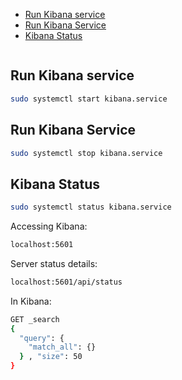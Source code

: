 <!--ts-->
   * [Run Kibana service](#run-kibana-service)
   * [Run Kibana Service](#run-kibana-service-1)
   * [Kibana Status](#kibana-status)

<!-- Created by https://github.com/ekalinin/github-markdown-toc -->
<!-- Added by: gil_diy, at: Thu 29 Dec 2022 13:42:17 IST -->

<!--te-->


```bash
```


## Run Kibana service

```bash
sudo systemctl start kibana.service
```

## Run Kibana Service

```bash
sudo systemctl stop kibana.service
```

## Kibana Status

```bash
sudo systemctl status kibana.service
```


Accessing Kibana:
```bash
localhost:5601
```


Server status details:
```bash
localhost:5601/api/status
```

In Kibana:
```bash
GET _search
{
  "query": {
    "match_all": {}
  } , "size": 50
}
```
